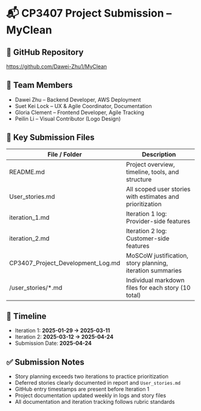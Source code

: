 # 📬 CP3407 Project Submission – MyClean

## 🔗 GitHub Repository
https://github.com/Dawei-Zhu1/MyClean

## 🧠 Team Members
- Dawei Zhu – Backend Developer, AWS Deployment
- Suet Kei Lock – UX & Agile Coordinator, Documentation
- Gloria Clement – Frontend Developer, Agile Tracking
- Peilin Li – Visual Contributor (Logo Design)

## 📁 Key Submission Files

| File / Folder                          | Description                                                 |
|----------------------------------------|-------------------------------------------------------------|
| README.md                              | Project overview, timeline, tools, and structure           |
| User_stories.md                        | All scoped user stories with estimates and prioritization   |
| iteration_1.md                         | Iteration 1 log: Provider-side features                     |
| iteration_2.md                         | Iteration 2 log: Customer-side features                     |
| CP3407_Project_Development_Log.md      | MoSCoW justification, story planning, iteration summaries   |
| /user_stories/*.md                     | Individual markdown files for each story (10 total)         |

## 📅 Timeline

- Iteration 1: **2025-01-29 → 2025-03-11**  
- Iteration 2: **2025-03-12 → 2025-04-24**  
- Submission Date: **2025-04-24**

## ✅ Submission Notes

- Story planning exceeds two iterations to practice prioritization  
- Deferred stories clearly documented in report and `User_stories.md`  
- GitHub entry timestamps are present before Iteration 1  
- Project documentation updated weekly in logs and story files  
- All documentation and iteration tracking follows rubric standards
